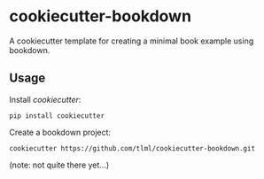 # cookiecutter-bookdown

A cookiecutter template for creating a minimal book example using bookdown.

## Usage

Install *cookiecutter*:

    pip install cookiecutter

Create a bookdown project:

    cookiecutter https://github.com/tlml/cookiecutter-bookdown.git

(note: not quite there yet...)
